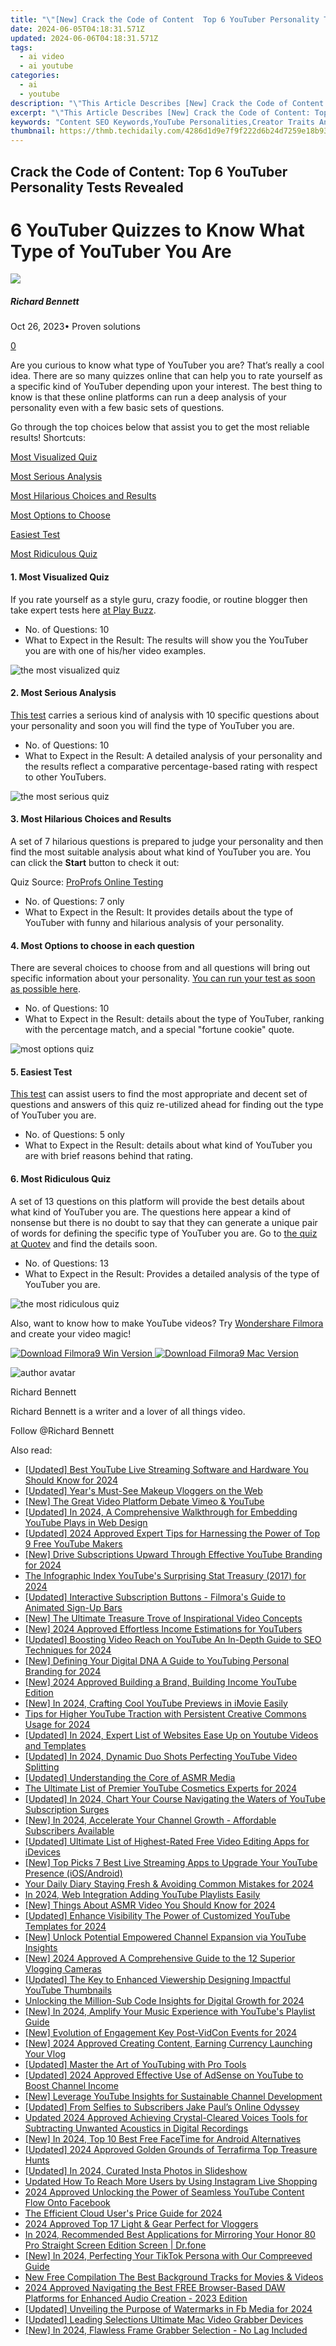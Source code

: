 ```yaml
---
title: "\"[New] Crack the Code of Content  Top 6 YouTuber Personality Tests Revealed for 2024\""
date: 2024-06-05T04:18:31.571Z
updated: 2024-06-06T04:18:31.571Z
tags:
  - ai video
  - ai youtube
categories:
  - ai
  - youtube
description: "\"This Article Describes [New] Crack the Code of Content: Top 6 YouTuber Personality Tests Revealed for 2024\""
excerpt: "\"This Article Describes [New] Crack the Code of Content: Top 6 YouTuber Personality Tests Revealed for 2024\""
keywords: "Content SEO Keywords,YouTube Personalities,Creator Traits Analysis,Video SEO Strategies,Engaging YouTubers Insight,Personality Test Outcomes,Top 6 Content Experts,Keywords For Content SEO,YouTube Creator Traits,Analyze Video Personalities,Strategies for Engaging Views,Insight Into Top Creators,Personality Test Results,Experts in Content SEO"
thumbnail: https://thmb.techidaily.com/4286d1d9e7f9f222d6b24d7259e18b93ce578dc75aedffe72b83d7d3b1179de6.jpg
---
```


## Crack the Code of Content: Top 6 YouTuber Personality Tests Revealed

# 6 YouTuber Quizzes to Know What Type of YouTuber You Are

![](https://images.wondershare.com/filmora/article-images/richard-bennett.jpg)

##### Richard Bennett

 Oct 26, 2023• Proven solutions

[0](#commentsBoxSeoTemplate)

Are you curious to know what type of YouTuber you are? That’s really a cool idea. There are so many quizzes online that can help you to rate yourself as a specific kind of YouTuber depending upon your interest. The best thing to know is that these online platforms can run a deep analysis of your personality even with a few basic sets of questions.

Go through the top choices below that assist you to get the most reliable results! Shortcuts:

[Most Visualized Quiz](#p1)

[Most Serious Analysis](#p2)

[Most Hilarious Choices and Results](#p3)

[Most Options to Choose](#p4)

[Easiest Test](#p5)

[Most Ridiculous Quiz](#p6)

#### 1. Most Visualized Quiz

If you rate yourself as a style guru, crazy foodie, or routine blogger then take expert tests here [at Play Buzz](https://www.playbuzz.com/popbuzz/which-youtuber-are-you).

* No. of Questions: 10
* What to Expect in the Result: The results will show you the YouTuber you are with one of his/her video examples.

![the most visualized quiz](https://images.wondershare.com/filmora/article-images/visualized-quiz1.png)

#### 2. Most Serious Analysis

[This test](http://www.allthetests.com/quiz31/quiz/1402854536/Which-YouTuber-are-you) carries a serious kind of analysis with 10 specific questions about your personality and soon you will find the type of YouTuber you are.

* No. of Questions: 10
* What to Expect in the Result: A detailed analysis of your personality and the results reflect a comparative percentage-based rating with respect to other YouTubers.

![the most serious quiz](https://images.wondershare.com/filmora/article-images/most-serious-quiz2.png)

#### 3. Most Hilarious Choices and Results

A set of 7 hilarious questions is prepared to judge your personality and then find the most suitable analysis about what kind of YouTuber you are. You can click the **Start** button to check it out:

Quiz Source: [ProProfs Online Testing](https://www.proprofs.com/quiz-school/)

* No. of Questions: 7 only
* What to Expect in the Result: It provides details about the type of YouTuber with funny and hilarious analysis of your personality.

#### 4. Most Options to choose in each question

There are several choices to choose from and all questions will bring out specific information about your personality. [You can run your test as soon as possible here](https://www.doquizzes.com/Q21PPM).

* No. of Questions: 10
* What to Expect in the Result: details about the type of YouTuber, ranking with the percentage match, and a special "fortune cookie" quote.

![most options quiz](https://images.wondershare.com/filmora/article-images/fortune-cookie3.png)

#### 5. Easiest Test

[This test](https://uquiz.com/Result/89WLWx/5878231?embed=False) can assist users to find the most appropriate and decent set of questions and answers of this quiz re-utilized ahead for finding out the type of YouTuber you are.

* No. of Questions: 5 only
* What to Expect in the Result: details about what kind of YouTuber you are with brief reasons behind that rating.

#### 6. Most Ridiculous Quiz

A set of 13 questions on this platform will provide the best details about what kind of YouTuber you are. The questions here appear a kind of nonsense but there is no doubt to say that they can generate a unique pair of words for defining the specific type of YouTuber you are. Go to [the quiz at Quotev](https://www.quotev.com/quiz/9661348/Which-YouTuber-that-I-watch-are-you-like) and find the details soon.

* No. of Questions: 13
* What to Expect in the Result: Provides a detailed analysis of the type of YouTuber you are.

![the most ridiculous quiz](https://images.wondershare.com/filmora/article-images/the-most-ridiculous-quiz4.png)

 Also, want to know how to make YouTube videos? Try [Wondershare Filmora](https://tools.techidaily.com/wondershare/filmora/download/) and create your video magic!

[![Download Filmora9 Win Version](https://images.wondershare.com/filmora/guide/download-btn-win.jpg) ](https://tools.techidaily.com/wondershare/filmora/download/) [![Download Filmora9 Mac Version](https://images.wondershare.com/filmora/guide/download-btn-mac.jpg) ](https://tools.techidaily.com/wondershare/filmora/download/)

![author avatar](https://images.wondershare.com/filmora/article-images/richard-bennett.jpg)

Richard Bennett

Richard Bennett is a writer and a lover of all things video.

Follow @Richard Bennett

<span class="atpl-alsoreadstyle">Also read:</span>
<div><ul>
<li><a href="https://facebook-record-videos.techidaily.com/updated-best-youtube-live-streaming-software-and-hardware-you-should-know-for-2024/"><u>[Updated] Best YouTube Live Streaming Software and Hardware You Should Know for 2024</u></a></li>
<li><a href="https://facebook-record-videos.techidaily.com/updated-years-must-see-makeup-vloggers-on-the-web/"><u>[Updated] Year's Must-See Makeup Vloggers on the Web</u></a></li>
<li><a href="https://facebook-record-videos.techidaily.com/new-the-great-video-platform-debate-vimeo-and-youtube/"><u>[New] The Great Video Platform Debate  Vimeo & YouTube</u></a></li>
<li><a href="https://facebook-record-videos.techidaily.com/updated-in-2024-a-comprehensive-walkthrough-for-embedding-youtube-plays-in-web-design/"><u>[Updated] In 2024, A Comprehensive Walkthrough for Embedding YouTube Plays in Web Design</u></a></li>
<li><a href="https://facebook-record-videos.techidaily.com/updated-2024-approved-expert-tips-for-harnessing-the-power-of-top-9-free-youtube-makers/"><u>[Updated] 2024 Approved  Expert Tips for Harnessing the Power of Top 9 Free YouTube Makers</u></a></li>
<li><a href="https://facebook-record-videos.techidaily.com/new-drive-subscriptions-upward-through-effective-youtube-branding-for-2024/"><u>[New] Drive Subscriptions Upward Through Effective YouTube Branding for 2024</u></a></li>
<li><a href="https://facebook-record-videos.techidaily.com/the-infographic-index-youtubes-surprising-stat-treasury-2017-for-2024/"><u>The Infographic Index  YouTube's Surprising Stat Treasury (2017) for 2024</u></a></li>
<li><a href="https://facebook-record-videos.techidaily.com/updated-interactive-subscription-buttons-filmoras-guide-to-animated-sign-up-bars/"><u>[Updated] Interactive Subscription Buttons - Filmora's Guide to Animated Sign-Up Bars</u></a></li>
<li><a href="https://facebook-record-videos.techidaily.com/new-the-ultimate-treasure-trove-of-inspirational-video-concepts/"><u>[New] The Ultimate Treasure Trove of Inspirational Video Concepts</u></a></li>
<li><a href="https://facebook-record-videos.techidaily.com/new-2024-approved-effortless-income-estimations-for-youtubers/"><u>[New] 2024 Approved  Effortless Income Estimations for YouTubers</u></a></li>
<li><a href="https://facebook-record-videos.techidaily.com/updated-boosting-video-reach-on-youtube-an-in-depth-guide-to-seo-techniques-for-2024/"><u>[Updated] Boosting Video Reach on YouTube  An In-Depth Guide to SEO Techniques for 2024</u></a></li>
<li><a href="https://facebook-record-videos.techidaily.com/new-defining-your-digital-dna-a-guide-to-youtubing-personal-branding-for-2024/"><u>[New] Defining Your Digital DNA  A Guide to YouTubing Personal Branding for 2024</u></a></li>
<li><a href="https://facebook-record-videos.techidaily.com/new-2024-approved-building-a-brand-building-income-youtube-edition/"><u>[New] 2024 Approved  Building a Brand, Building Income  YouTube Edition</u></a></li>
<li><a href="https://facebook-record-videos.techidaily.com/new-in-2024-crafting-cool-youtube-previews-in-imovie-easily/"><u>[New] In 2024, Crafting Cool YouTube Previews in iMovie Easily</u></a></li>
<li><a href="https://facebook-record-videos.techidaily.com/tips-for-higher-youtube-traction-with-persistent-creative-commons-usage-for-2024/"><u>Tips for Higher YouTube Traction with Persistent Creative Commons Usage for 2024</u></a></li>
<li><a href="https://facebook-record-videos.techidaily.com/updated-in-2024-expert-list-of-websites-ease-up-on-youtube-videos-and-templates/"><u>[Updated] In 2024, Expert List of Websites  Ease Up on Youtube Videos and Templates</u></a></li>
<li><a href="https://facebook-record-videos.techidaily.com/updated-in-2024-dynamic-duo-shots-perfecting-youtube-video-splitting/"><u>[Updated] In 2024, Dynamic Duo Shots  Perfecting YouTube Video Splitting</u></a></li>
<li><a href="https://facebook-record-videos.techidaily.com/updated-understanding-the-core-of-asmr-media/"><u>[Updated] Understanding the Core of ASMR Media</u></a></li>
<li><a href="https://facebook-record-videos.techidaily.com/the-ultimate-list-of-premier-youtube-cosmetics-experts-for-2024/"><u>The Ultimate List of Premier YouTube Cosmetics Experts for 2024</u></a></li>
<li><a href="https://facebook-record-videos.techidaily.com/updated-in-2024-chart-your-course-navigating-the-waters-of-youtube-subscription-surges/"><u>[Updated] In 2024, Chart Your Course  Navigating the Waters of YouTube Subscription Surges</u></a></li>
<li><a href="https://facebook-record-videos.techidaily.com/new-in-2024-accelerate-your-channel-growth-affordable-subscribers-available/"><u>[New] In 2024, Accelerate Your Channel Growth - Affordable Subscribers Available</u></a></li>
<li><a href="https://facebook-record-videos.techidaily.com/updated-ultimate-list-of-highest-rated-free-video-editing-apps-for-idevices/"><u>[Updated] Ultimate List of Highest-Rated Free Video Editing Apps for iDevices</u></a></li>
<li><a href="https://facebook-record-videos.techidaily.com/new-top-picks-7-best-live-streaming-apps-to-upgrade-your-youtube-presence-iosandroid/"><u>[New] Top Picks  7 Best Live Streaming Apps to Upgrade Your YouTube Presence (iOS/Android)</u></a></li>
<li><a href="https://facebook-record-videos.techidaily.com/your-daily-diary-staying-fresh-and-avoiding-common-mistakes-for-2024/"><u>Your Daily Diary  Staying Fresh & Avoiding Common Mistakes for 2024</u></a></li>
<li><a href="https://facebook-record-videos.techidaily.com/in-2024-web-integration-adding-youtube-playlists-easily/"><u>In 2024, Web Integration  Adding YouTube Playlists Easily</u></a></li>
<li><a href="https://facebook-record-videos.techidaily.com/new-things-about-asmr-video-you-should-know-for-2024/"><u>[New] Things About ASMR Video You Should Know for 2024</u></a></li>
<li><a href="https://facebook-record-videos.techidaily.com/updated-enhance-visibility-the-power-of-customized-youtube-templates-for-2024/"><u>[Updated] Enhance Visibility  The Power of Customized YouTube Templates for 2024</u></a></li>
<li><a href="https://facebook-record-videos.techidaily.com/new-unlock-potential-empowered-channel-expansion-via-youtube-insights/"><u>[New] Unlock Potential  Empowered Channel Expansion via YouTube Insights</u></a></li>
<li><a href="https://facebook-record-videos.techidaily.com/new-2024-approved-a-comprehensive-guide-to-the-12-superior-vlogging-cameras/"><u>[New] 2024 Approved  A Comprehensive Guide to the 12 Superior Vlogging Cameras</u></a></li>
<li><a href="https://facebook-record-videos.techidaily.com/updated-the-key-to-enhanced-viewership-designing-impactful-youtube-thumbnails/"><u>[Updated] The Key to Enhanced Viewership  Designing Impactful YouTube Thumbnails</u></a></li>
<li><a href="https://facebook-record-videos.techidaily.com/unlocking-the-million-sub-code-insights-for-digital-growth-for-2024/"><u>Unlocking the Million-Sub Code  Insights for Digital Growth for 2024</u></a></li>
<li><a href="https://facebook-record-videos.techidaily.com/new-in-2024-amplify-your-music-experience-with-youtubes-playlist-guide/"><u>[New] In 2024, Amplify Your Music Experience with YouTube's Playlist Guide</u></a></li>
<li><a href="https://facebook-record-videos.techidaily.com/new-evolution-of-engagement-key-post-vidcon-events-for-2024/"><u>[New] Evolution of Engagement  Key Post-VidCon Events for 2024</u></a></li>
<li><a href="https://facebook-record-videos.techidaily.com/new-2024-approved-creating-content-earning-currency-launching-your-vlog/"><u>[New] 2024 Approved  Creating Content, Earning Currency  Launching Your Vlog</u></a></li>
<li><a href="https://facebook-record-videos.techidaily.com/updated-master-the-art-of-youtubing-with-pro-tools/"><u>[Updated] Master the Art of YouTubing with Pro Tools</u></a></li>
<li><a href="https://facebook-record-videos.techidaily.com/updated-2024-approved-effective-use-of-adsense-on-youtube-to-boost-channel-income/"><u>[Updated] 2024 Approved  Effective Use of AdSense on YouTube to Boost Channel Income</u></a></li>
<li><a href="https://facebook-record-videos.techidaily.com/new-leverage-youtube-insights-for-sustainable-channel-development/"><u>[New] Leverage YouTube Insights for Sustainable Channel Development</u></a></li>
<li><a href="https://facebook-record-videos.techidaily.com/updated-from-selfies-to-subscribers-jake-pauls-online-odyssey/"><u>[Updated] From Selfies to Subscribers  Jake Paul’s Online Odyssey</u></a></li>
<li><a href="https://audio-shaping.techidaily.com/updated-2024-approved-achieving-crystal-cleared-voices-tools-for-subtracting-unwanted-acoustics-in-digital-recordings/"><u>Updated 2024 Approved Achieving Crystal-Cleared Voices Tools for Subtracting Unwanted Acoustics in Digital Recordings</u></a></li>
<li><a href="https://on-screen-recording.techidaily.com/new-in-2024-top-10-best-free-facetime-for-android-alternatives/"><u>[New] In 2024, Top 10 Best Free FaceTime for Android Alternatives</u></a></li>
<li><a href="https://screen-mirroring-recording.techidaily.com/updated-2024-approved-golden-grounds-of-terrafirma-top-treasure-hunts/"><u>[Updated] 2024 Approved  Golden Grounds of Terrafirma  Top Treasure Hunts</u></a></li>
<li><a href="https://instagram-video-files.techidaily.com/updated-in-2024-curated-insta-photos-in-slideshow/"><u>[Updated] In 2024, Curated Insta Photos in Slideshow</u></a></li>
<li><a href="https://ai-voice-clone.techidaily.com/updated-how-to-reach-more-users-by-using-instagram-live-shopping/"><u>Updated How To Reach More Users by Using Instagram Live Shopping</u></a></li>
<li><a href="https://facebook-videos.techidaily.com/2024-approved-unlocking-the-power-of-seamless-youtube-content-flow-onto-facebook/"><u>2024 Approved  Unlocking the Power of Seamless YouTube Content Flow Onto Facebook</u></a></li>
<li><a href="https://some-approaches.techidaily.com/the-efficient-cloud-users-price-guide-for-2024/"><u>The Efficient Cloud User's Price Guide for 2024</u></a></li>
<li><a href="https://youtube-help.techidaily.com/2024-approved-top-17-light-and-gear-perfect-for-vloggers/"><u>2024 Approved  Top 17 Light & Gear Perfect for Vloggers</u></a></li>
<li><a href="https://screen-mirror.techidaily.com/in-2024-recommended-best-applications-for-mirroring-your-honor-80-pro-straight-screen-edition-screen-drfone-by-drfone-android/"><u>In 2024, Recommended Best Applications for Mirroring Your Honor 80 Pro Straight Screen Edition Screen | Dr.fone</u></a></li>
<li><a href="https://tiktok-videos.techidaily.com/new-in-2024-perfecting-your-tiktok-persona-with-our-compreeved-guide/"><u>[New] In 2024, Perfecting Your TikTok Persona with Our Compreeved Guide</u></a></li>
<li><a href="https://sound-tweaking.techidaily.com/new-free-compilation-the-best-background-tracks-for-movies-and-videos/"><u>New Free Compilation The Best Background Tracks for Movies & Videos</u></a></li>
<li><a href="https://sound-tweaking.techidaily.com/2024-approved-navigating-the-best-free-browser-based-daw-platforms-for-enhanced-audio-creation-2023-edition/"><u>2024 Approved Navigating the Best FREE Browser-Based DAW Platforms for Enhanced Audio Creation - 2023 Edition</u></a></li>
<li><a href="https://facebook-videos.techidaily.com/updated-unveiling-the-purpose-of-watermarks-in-fb-media-for-2024/"><u>[Updated] Unveiling the Purpose of Watermarks in Fb Media for 2024</u></a></li>
<li><a href="https://screen-sharing-recording.techidaily.com/updated-leading-selections-ultimate-mac-video-grabber-devices/"><u>[Updated] Leading Selections  Ultimate Mac Video Grabber Devices</u></a></li>
<li><a href="https://remote-screen-capture.techidaily.com/new-in-2024-flawless-frame-grabber-selection-no-lag-included/"><u>[New] In 2024, Flawless Frame Grabber Selection - No Lag Included</u></a></li>
</ul></div>

<ins class="adsbygoogle"
      style="display:block"
      data-ad-client="ca-pub-7571918770474297"
      data-ad-slot="8358498916"
      data-ad-format="auto"
      data-full-width-responsive="true"></ins>